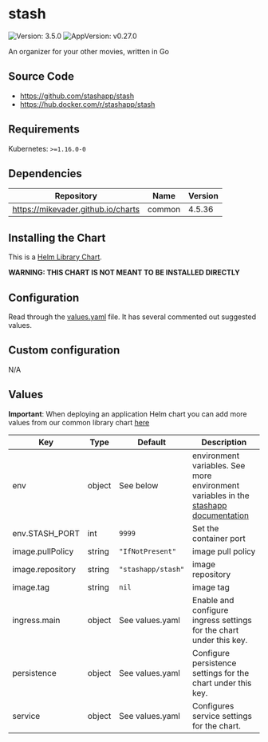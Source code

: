 # stash

![Version: 3.5.0](https://img.shields.io/badge/Version-3.5.0-informational?style=flat-square) ![AppVersion: v0.27.0](https://img.shields.io/badge/AppVersion-v0.27.0-informational?style=flat-square)

An organizer for your other movies, written in Go

## Source Code

* <https://github.com/stashapp/stash>
* <https://hub.docker.com/r/stashapp/stash>

## Requirements

Kubernetes: `>=1.16.0-0`

## Dependencies

| Repository | Name | Version |
|------------|------|---------|
| https://mikevader.github.io/charts | common | 4.5.36 |

## Installing the Chart

This is a [Helm Library Chart](https://helm.sh/docs/topics/library_charts/#helm).

**WARNING: THIS CHART IS NOT MEANT TO BE INSTALLED DIRECTLY**

## Configuration

Read through the [values.yaml](./values.yaml) file. It has several commented out suggested values.

## Custom configuration

N/A

## Values

**Important**: When deploying an application Helm chart you can add more values from our common library chart [here](https://github.com/mikevader/charts/tree/main/charts/library/common)

| Key | Type | Default | Description |
|-----|------|---------|-------------|
| env | object | See below | environment variables. See more environment variables in the [stashapp documentation](https://raw.githubusercontent.com/stashapp/stash/master/docker/production/docker-compose.yml) |
| env.STASH_PORT | int | `9999` | Set the container port |
| image.pullPolicy | string | `"IfNotPresent"` | image pull policy |
| image.repository | string | `"stashapp/stash"` | image repository |
| image.tag | string | `nil` | image tag |
| ingress.main | object | See values.yaml | Enable and configure ingress settings for the chart under this key. |
| persistence | object | See values.yaml | Configure persistence settings for the chart under this key. |
| service | object | See values.yaml | Configures service settings for the chart. |

